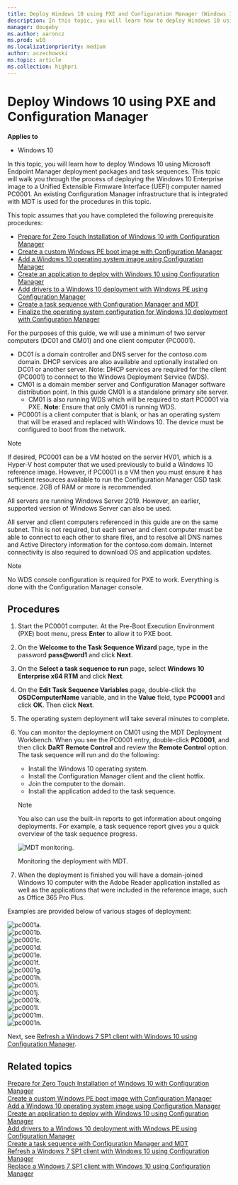```yaml
---
title: Deploy Windows 10 using PXE and Configuration Manager (Windows 10)
description: In this topic, you will learn how to deploy Windows 10 using Microsoft Endpoint Manager deployment packages and task sequences.
manager: dougeby
ms.author: aaroncz
ms.prod: w10
ms.localizationpriority: medium
author: aczechowski
ms.topic: article
ms.collection: highpri
---
```


# Deploy Windows 10 using PXE and Configuration Manager

**Applies to**

-   Windows 10

In this topic, you will learn how to deploy Windows 10 using Microsoft Endpoint Manager deployment packages and task sequences. This topic will walk you through the process of deploying the Windows 10 Enterprise image to a Unified Extensible Firmware Interface (UEFI) computer named PC0001. An existing Configuration Manager infrastructure that is integrated with MDT is used for the procedures in this topic.

This topic assumes that you have completed the following prerequisite procedures:
- [Prepare for Zero Touch Installation of Windows 10 with Configuration Manager](prepare-for-zero-touch-installation-of-windows-10-with-configuration-manager.md)
- [Create a custom Windows PE boot image with Configuration Manager](create-a-custom-windows-pe-boot-image-with-configuration-manager.md)
- [Add a Windows 10 operating system image using Configuration Manager](add-a-windows-10-operating-system-image-using-configuration-manager.md)
- [Create an application to deploy with Windows 10 using Configuration Manager](create-an-application-to-deploy-with-windows-10-using-configuration-manager.md)
- [Add drivers to a Windows 10 deployment with Windows PE using Configuration Manager](add-drivers-to-a-windows-10-deployment-with-windows-pe-using-configuration-manager.md)
- [Create a task sequence with Configuration Manager and MDT](create-a-task-sequence-with-configuration-manager-and-mdt.md)
- [Finalize the operating system configuration for Windows 10 deployment with Configuration Manager](finalize-the-os-configuration-for-windows-10-deployment-with-configuration-manager.md)

For the purposes of this guide, we will use a minimum of two server computers (DC01 and CM01) and one client computer (PC0001).
- DC01 is a domain controller and DNS server for the contoso.com domain. DHCP services are also available and optionally installed on DC01 or another server. Note: DHCP services are required for the client (PC0001) to connect to the Windows Deployment Service (WDS).
- CM01 is a domain member server and Configuration Manager software distribution point. In this guide CM01 is a standalone primary site server.
  - CM01 is also running WDS which will be required to start PC0001 via PXE. **Note**: Ensure that only CM01 is running WDS.
- PC0001 is a client computer that is blank, or has an operating system that will be erased and replaced with Windows 10. The device must be configured to boot from the network.

>[!NOTE]
>If desired, PC0001 can be a VM hosted on the server HV01, which is a Hyper-V host computer that we used previously to build a Windows 10 reference image. However, if PC0001 is a VM then you must ensure it has sufficient resources available to run the Configuration Manager OSD task sequence. 2GB of RAM or more is recommended.  

All servers are running Windows Server 2019. However, an earlier, supported version of Windows Server can also be used. 

All server and client computers referenced in this guide are on the same subnet. This is not required, but each server and client computer must be able to connect to each other to share files, and to resolve all DNS names and Active Directory information for the contoso.com domain. Internet connectivity is also required to download OS and application updates.

>[!NOTE]
>No WDS console configuration is required for PXE to work. Everything is done with the Configuration Manager console.

## Procedures

1. Start the PC0001 computer. At the Pre-Boot Execution Environment (PXE) boot menu, press **Enter** to allow it to PXE boot.
2. On the **Welcome to the Task Sequence Wizard** page, type in the password **pass\@word1** and click **Next**.
3. On the **Select a task sequence to run** page, select **Windows 10 Enterprise x64 RTM** and click **Next**.
4. On the **Edit Task Sequence Variables** page, double-click the **OSDComputerName** variable, and in the **Value** field, type **PC0001** and click **OK**. Then click **Next**.
5. The operating system deployment will take several minutes to complete. 
6. You can monitor the deployment on CM01 using the MDT Deployment Workbench. When you see the PC0001 entry, double-click **PC0001**, and then click **DaRT Remote Control** and review the **Remote Control** option. The task sequence will run and do the following:

    * Install the Windows 10 operating system.
    * Install the Configuration Manager client and the client hotfix.
    * Join the computer to the domain.
    * Install the application added to the task sequence.
    
    >[!NOTE]
    >You also can use the built-in reports to get information about ongoing deployments. For example, a task sequence report gives you a quick overview of the task sequence progress.

    ![MDT monitoring.](../images/pc0001-monitor.png)

    Monitoring the deployment with MDT.

7. When the deployment is finished you will have a domain-joined Windows 10 computer with the Adobe Reader application installed as well as the applications that were included in the reference image, such as Office 365 Pro Plus.

Examples are provided below of various stages of deployment:

![pc0001a.](../images/pc0001a.png)<br>
![pc0001b.](../images/pc0001b.png)<br>
![pc0001c.](../images/pc0001c.png)<br>
![pc0001d.](../images/pc0001d.png)<br>
![pc0001e.](../images/pc0001e.png)<br>
![pc0001f.](../images/pc0001f.png)<br>
![pc0001g.](../images/pc0001g.png)<br>
![pc0001h.](../images/pc0001h.png)<br>
![pc0001i.](../images/pc0001i.png)<br>
![pc0001j.](../images/pc0001j.png)<br>
![pc0001k.](../images/pc0001k.png)<br>
![pc0001l.](../images/pc0001l.png)<br>
![pc0001m.](../images/pc0001m.png)<br>
![pc0001n.](../images/pc0001n.png)

Next, see [Refresh a Windows 7 SP1 client with Windows 10 using Configuration Manager](refresh-a-windows-7-client-with-windows-10-using-configuration-manager.md).

## Related topics

[Prepare for Zero Touch Installation of Windows 10 with Configuration Manager](prepare-for-zero-touch-installation-of-windows-10-with-configuration-manager.md)<br>
[Create a custom Windows PE boot image with Configuration Manager](create-a-custom-windows-pe-boot-image-with-configuration-manager.md)<br>
[Add a Windows 10 operating system image using Configuration Manager](add-a-windows-10-operating-system-image-using-configuration-manager.md)<br>
[Create an application to deploy with Windows 10 using Configuration Manager](create-an-application-to-deploy-with-windows-10-using-configuration-manager.md)<br>
[Add drivers to a Windows 10 deployment with Windows PE using Configuration Manager](add-drivers-to-a-windows-10-deployment-with-windows-pe-using-configuration-manager.md)<br>
[Create a task sequence with Configuration Manager and MDT](./create-a-task-sequence-with-configuration-manager-and-mdt.md)<br>
[Refresh a Windows 7 SP1 client with Windows 10 using Configuration Manager](refresh-a-windows-7-client-with-windows-10-using-configuration-manager.md)<br>
[Replace a Windows 7 SP1 client with Windows 10 using Configuration Manager](replace-a-windows-7-client-with-windows-10-using-configuration-manager.md)<br>
